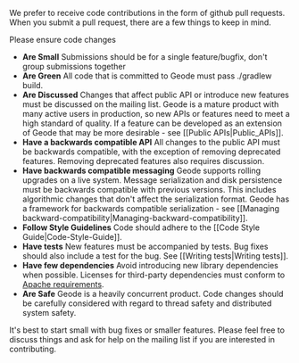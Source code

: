 We prefer to receive code contributions in the form of github pull requests. When you submit a pull request, there are a few things to keep in mind. 

Please ensure code changes

 * **Are Small** Submissions should be for a single feature/bugfix, don't group submissions together
 * **Are Green** All code that is committed to Geode must pass ./gradlew build. 
 * **Are Discussed** Changes that affect public API or introduce new features must be discussed on the mailing list. Geode is a mature product with many active users in production, so new APIs or features need to meet a high standard of quality. If a feature can be developed as an extension of Geode that may be more desirable - see [[Public APIs|Public_APIs]].
 * **Have a backwards compatible API** All changes to the public API must be backwards compatible, with the exception of removing deprecated features. Removing deprecated features also requires discussion.
 * **Have backwards compatible messaging** Geode supports rolling upgrades on a live system. Message serialization and disk persistence must be backwards compatible with previous versions. This includes algorithmic changes that don't affect the serialization format. Geode has a framework for backwards compatible serialization - see [[Managing backward-compatibility|Managing-backward-compatibility]].
 * **Follow Style Guidelines** Code should adhere to the [[Code Style Guide|Code-Style-Guide]].
 * **Have tests** New features must be accompanied by tests. Bug fixes should also include a test for the bug. See [[Writing tests|Writing tests]].
 * **Have few dependencies** Avoid introducing new library dependencies when possible. Licenses for third-party dependencies must conform to [Apache requirements](https://www.apache.org/legal/resolved.html).
 * **Are Safe** Geode is a heavily concurrent product. Code changes should be carefully considered with regard to thread safety and distributed system safety.

It's best to start small with bug fixes or smaller features. Please feel free to discuss things and ask for help on the mailing list if you are interested in contributing. 
